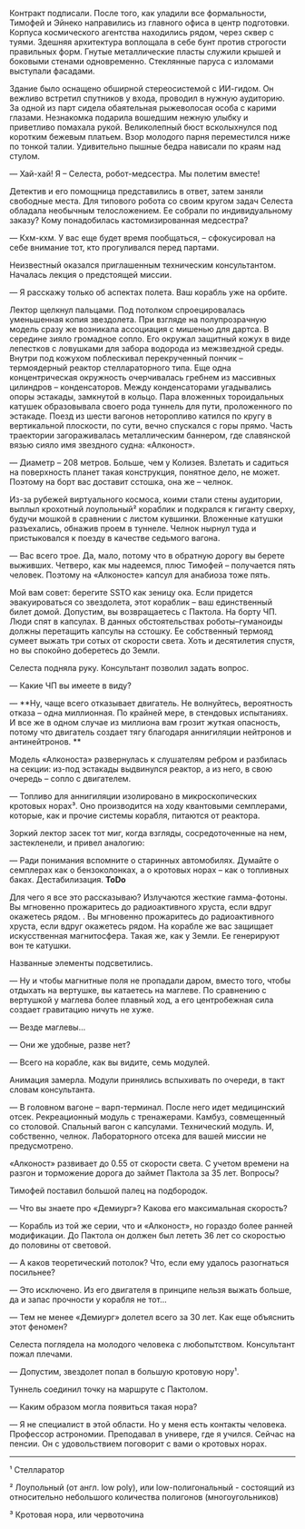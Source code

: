 Контракт подписали. После того, как уладили все формальности, Тимофей и Эйнеко направились из главного офиса в центр подготовки. Корпуса космического агентства находились рядом, через сквер с туями. Здешняя архитектура воплощала в себе бунт против строгости правильных форм. Гнутые металлические пласты служили крышей и боковыми стенами одновременно. Стеклянные паруса с изломами выступали фасадами.

Здание было оснащено обширной стереосистемой с ИИ-гидом. Он вежливо встретил спутников у входа, проводил в нужную аудиторию. За одной из парт сидела обаятельная рыжеволосая особа с карими глазами. Незнакомка подарила вошедшим нежную улыбку и приветливо помахала рукой. Великолепный бюст всколыхнулся под коротким бежевым платьем. Взор молодого парня переместился ниже по тонкой талии. Удивительно пышные бедра нависали по краям над стулом.

— Хай-хай! Я – Селеста, робот-медсестра. Мы полетим вместе!

Детектив и его помощница представились в ответ, затем заняли свободные места. Для типового робота со своим кругом задач Селеста обладала необычным телосложением. Ее собрали по индивидуальному заказу? Кому понадобилась кастомизированная медсестра?

— Кхм-кхм. У вас еще будет время пообщаться, – сфокусировал на себе внимание тот, кто прогуливался перед партами.

Неизвестный оказался приглашенным техническим консультантом. Началась лекция о предстоящей миссии.

— Я расскажу только об аспектах полета. Ваш корабль уже на орбите.

Лектор щелкнул пальцами. Под потолком спроецировалась уменьшенная копия звездолета. При взгляде на полупрозрачную модель сразу же возникала ассоциация с мишенью для дартса. В середине зияло громадное сопло. Его окружал защитный кожух в виде лепестков с ловушками для забора водорода из межзвездной среды. Внутри под кожухом поблескивал перекрученный пончик – термоядерный реактор стеллараторного типа. Еще одна концентрическая окружность очерчивалась гребнем из массивных цилиндров – конденсаторов. Между конденсаторами угадывались опоры эстакады, замкнутой в кольцо. Пара вложенных тороидальных катушек образовывала своего рода туннель для пути, проложенного по эстакаде. Поезд из шести вагонов неторопливо катился по кругу в вертикальной плоскости, по сути, вечно спускался с горы прямо. Часть траектории загораживалась металлическим баннером, где славянской вязью сияло имя звездного судна: «Алконост».

— Диаметр – 208 метров. Больше, чем у Колизея. Взлетать и садиться на поверхность планет такая конструкция, понятное дело, не может. Поэтому на борт вас доставит сстошка, она же – челнок.

Из-за рубежей виртуального космоса, коими стали стены аудитории, выплыл крохотный лоупольный² кораблик и подкрался к гиганту сверху, будучи мошкой в сравнении с листом кувшинки. Вложенные катушки разъехались, обнажив проем в туннеле. Челнок нырнул туда и пристыковался к поезду в качестве седьмого вагона.

— Вас всего трое. Да, мало, потому что в обратную дорогу вы берете выживших. Четверо, как мы надеемся, плюс Тимофей – получается пять человек. Поэтому на «Алконосте» капсул для анабиоза тоже пять.

Мой вам совет: берегите SSTO как зеницу ока. Если придется эвакуироваться со звездолета, этот кораблик – ваш единственный билет домой. Допустим, вы возвращаетесь с Пактола. На борту ЧП. Люди спят в капсулах. В данных обстоятельствах роботы–гуманоиды должны перетащить капсулы на сстошку. Ее собственный термояд сумеет выжать три сотых от скорости света. Хоть и десятилетия спустя, но вы спокойно доберетесь до Земли.

Селеста подняла руку. Консультант позволил задать вопрос.

— Какие ЧП вы имеете в виду?

— **Ну, чаще всего отказывает двигатель. Не волнуйтесь, вероятность отказа – одна миллионная. По крайней мере, в стендовых испытаниях. И все же в одном случае из миллиона вам грозит жуткая опасность, потому что двигатель создает тягу благодаря аннигиляции нейтронов и антинейтронов. **

Модель «Алконоста» развернулась к слушателям ребром и разбилась на секции: из-под эстакады выдвинулся реактор, а из него, в свою очередь – сопло с двигателем.

— Топливо для аннигиляции изолировано в микроскопических кротовых норах³. Оно производится на ходу квантовыми семплерами, которые, как и прочие системы корабля, питаются от реактора. 

Зоркий лектор засек тот миг, когда взгляды, сосредоточенные на нем, застекленели, и привел аналогию:

— Ради понимания вспомните о старинных автомобилях. Думайте о семплерах как о бензоколонках, а о кротовых норах – как о топливных баках.  Дестабилизация. **ToDo**

Для чего я все это рассказываю? Излучаются жесткие гамма-фотоны. Вы мгновенно прожаритесь до радиоактивного хруста, если вдруг окажетесь рядом. . Вы мгновенно прожаритесь до радиоактивного хруста, если вдруг окажетесь рядом. На корабле же вас защищает искусственная магнитосфера. Такая же, как у Земли. Ее генерируют вон те катушки.

Названные элементы подсветились.

— Ну и чтобы магнитные поля не пропадали даром, вместо того, чтобы отдыхать на вертушке, вы катаетесь на маглеве. По сравнению с вертушкой у маглева более плавный ход, а его центробежная сила создает гравитацию ничуть не хуже. 

— Везде маглевы...

— Они же удобные, разве нет?

— Всего на корабле, как вы видите, семь модулей.

Анимация замерла. Модули принялись вспыхивать по очереди, в такт словам консультанта.

— В головном вагоне – варп-терминал. После него идет медицинский отсек. Рекреационный модуль с тренажерами. Камбуз, совмещенный со столовой. Спальный вагон с капсулами. Технический модуль. И, собственно, челнок. Лабораторного отсека для вашей миссии не предусмотрено. 

«Алконост» развивает до 0.55 от скорости света. С учетом времени на разгон и торможение дорога до займет Пактола за 35 лет. Вопросы?

Тимофей поставил большой палец на подбородок.

— Что вы знаете про «Демиург»? Какова его максимальная скорость?

— Корабль из той же серии, что и «Алконост», но гораздо более ранней модификации. До Пактола он должен был лететь 36 лет со скоростью до половины от световой. 

— А каков теоретический потолок? Что, если ему удалось разогнаться посильнее?

— Это исключено. Из его двигателя в принципе нельзя выжать больше, да и запас прочности у корабля не тот...

— Тем не менее «Демиург» долетел всего за 30 лет. Как еще объяснить этот феномен? 

Селеста поглядела на молодого человека с любопытством. Консультант пожал плечами.

— Допустим, звездолет попал в большую кротовую нору¹.

Туннель соединил точку на маршруте с Пактолом.

— Каким образом могла появиться такая нора?

— Я не специалист в этой области. Но у меня есть контакты человека. Профессор астрономии. Преподавал в универе, где я учился. Сейчас на пенсии. Он с удовольствием поговорит с вами о кротовых норах.


---
¹ Стелларатор

² Лоупольный (от англ. low poly), или low-полигональный - состоящий из относительно небольшого количества полигонов (многоугольников)

³ Кротовая нора, или червоточина